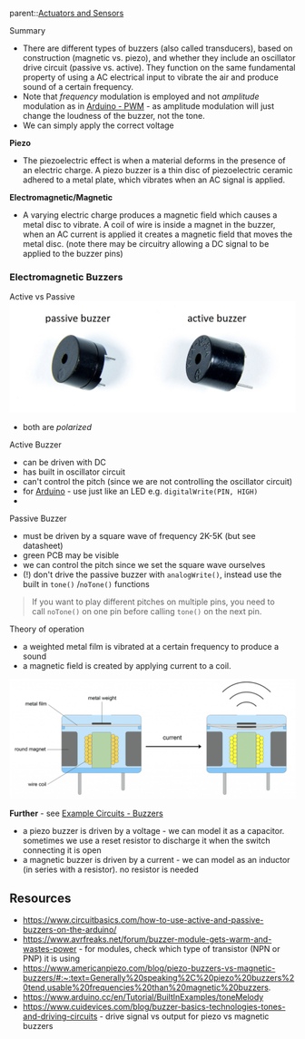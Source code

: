 parent::[Actuators and Sensors](Actuators%20and%20Sensors)

Summary
- There are different types of buzzers (also called transducers), based on construction (magnetic vs. piezo), and whether they include an oscillator drive circuit (passive vs. active). They function on the same fundamental property of using a AC electrical input to vibrate the air and produce sound of a certain frequency. 
- Note that _frequency_ modulation is employed and not _amplitude_ modulation as in [Arduino - PWM](Arduino%20-%20PWM.md) - as amplitude modulation will just change the loudness of the buzzer, not the tone.
- We can simply apply the correct voltage 

**Piezo**
- The piezoelectric effect is when a material deforms in the presence of an electric charge. A piezo buzzer is a thin disc of piezoelectric ceramic adhered to a metal plate, which vibrates when an AC signal is applied.

**Electromagnetic/Magnetic**
- A varying electric charge produces a magnetic field which causes a metal disc to vibrate. A coil of wire is inside a magnet in the buzzer, when an AC current is applied it creates a magnetic field that moves the metal disc. (note there may be circuitry allowing a DC signal to be applied to the buzzer pins)

### Electromagnetic Buzzers

Active vs Passive
![](Personal%20Folders/that_marouk_ish/attachments/Pasted%20image%2020221007132507.png)
- both are _polarized_

Active Buzzer
- can be driven with DC 
- has built in oscillator circuit 
- can't control the pitch (since we are not controlling the oscillator circuit)
- for [Arduino](Arduino.md) - use just like an LED e.g. `digitalWrite(PIN, HIGH)`
- 


Passive Buzzer
- must be driven by a square wave of frequency 2K-5K (but see datasheet)
- green PCB may be visible
- we can control the pitch since we set the square wave ourselves
- (!) don't drive the passive buzzer with `analogWrite()`, instead use the built in `tone()` /`noTone()` functions

> If you want to play different pitches on multiple pins, you need to call `noTone()` on one pin before calling `tone()` on the next pin.

Theory of operation
- a weighted metal film is vibrated at a certain frequency to produce a sound 
- a magnetic field is created by applying current to a coil.


![](Personal%20Folders/that_marouk_ish/attachments/Pasted%20image%2020221007132552.png)

**Further** - see [Example Circuits - Buzzers](Example%20Circuits%20-%20Buzzers.md)
- a piezo buzzer is driven by a voltage - we can model it as a capacitor. sometimes we use a reset resistor to discharge it when the switch connecting it is open
- a magnetic buzzer is driven by a current - we can model as an inductor (in series with a resistor). no resistor is needed

## Resources
- https://www.circuitbasics.com/how-to-use-active-and-passive-buzzers-on-the-arduino/
- https://www.avrfreaks.net/forum/buzzer-module-gets-warm-and-wastes-power - for modules, check which type of transistor (NPN or PNP) it is using
- https://www.americanpiezo.com/blog/piezo-buzzers-vs-magnetic-buzzers/#:~:text=Generally%20speaking%2C%20piezo%20buzzers%20tend,usable%20frequencies%20than%20magnetic%20buzzers.
- https://www.arduino.cc/en/Tutorial/BuiltInExamples/toneMelody 
- https://www.cuidevices.com/blog/buzzer-basics-technologies-tones-and-driving-circuits - drive signal vs output for piezo vs magnetic buzzers
